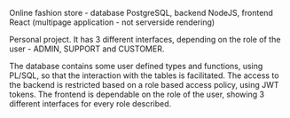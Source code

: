 Online fashion store - database PostgreSQL, backend NodeJS, frontend React (multipage application - not serverside rendering)

Personal project. It has 3 different interfaces, depending on the role of the user - ADMIN, SUPPORT and CUSTOMER.

The database contains some user defined types and functions, using PL/SQL, so that the interaction with the tables is facilitated.
The access to the backend is restricted based on a role based access policy, using JWT tokens.
The frontend is dependable on the role of the user, showing 3 different interfaces for every role described.
